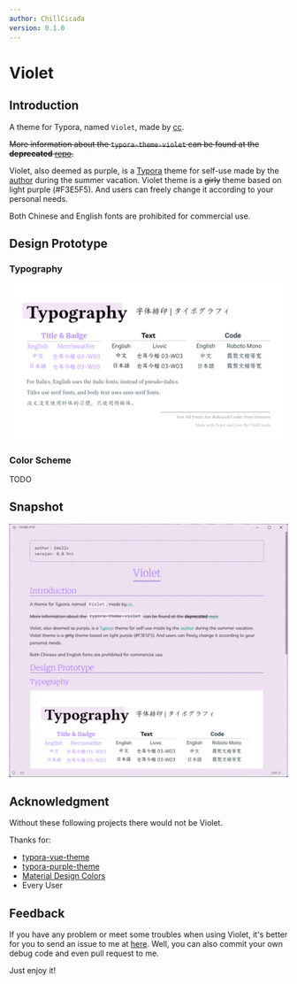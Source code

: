 ```yaml
---
author: ChillCicada
version: 0.1.0
---
```


# Violet

## Introduction

A theme for Typora, named `Violet`, made by [cc](https://github.com/chillcicada).

~~More information about the `typora-theme-violet` can be found at the **deprecated** [repo](https://github.com/chillcicada/typora-theme-violet).~~

Violet, also deemed as purple, is a [Typora](https://typora.io/) theme for self-use made by the [author](https://github.com/chillcicada) during the summer vacation. Violet theme is a ~~girly~~ theme based on light purple (#F3E5F5). And users can freely change it according to your personal needs.

Both Chinese and English fonts are prohibited for commercial use.

## Design Prototype

### Typography

![](../.github/_imgs/typography.png)

### Color Scheme

TODO

## Snapshot

![](../.github/_imgs/snapshot_2024-10-12_violet.png)

## Acknowledgment

Without these following projects there would not be Violet.

Thanks for:

- [typora-vue-theme](https://github.com/blinkfox/typora-vue-theme)
- [typora-purple-theme](https://github.com/hliu202/typora-purple-theme)
- [Material Design Colors](https://materialui.co/colors/)
- Every User

## Feedback

If you have any problem or meet some troubles when using Violet, it's better for you to send an issue to me at [here](https://github.com/chillcicada/typora-violets/issues). Well, you can also commit your own debug code and even pull request to me.

Just enjoy it!
